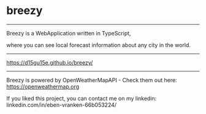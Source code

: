 # breezy
----------------------------

Breezy is a WebApplication written in TypeScript,

where you can see local forecast information about any city in the world.

----------------------------
https://d15gu15e.github.io/breezy/

----------------------------

Breezy is powered by OpenWeatherMapAPI - Check them out here: https://openweathermap.org

If you liked this project, you can contact me on my linkedin: linkedin.com/in/eben-vranken-66b053224/
